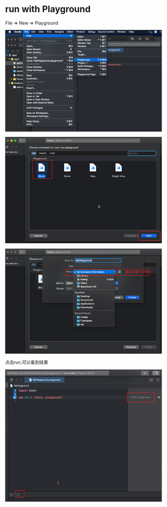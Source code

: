 

# run with Playground

File => New => Playground

![image-20220702200312227](.\run_swift.assets\image-20220702200312227.png)

![image-20220702200400784](.\run_swift.assets\image-20220702200400784.png)

![image-20220702200455886](.\run_swift.assets\image-20220702200455886.png)

点击run,可以看到结果

![image-20220702200634343](.\run_swift.assets\image-20220702200634343.png)